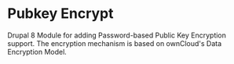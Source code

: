 # Pubkey Encrypt
Drupal 8 Module for adding Password-based Public Key Encryption support. The encryption mechanism is based on ownCloud's Data Encryption Model.

